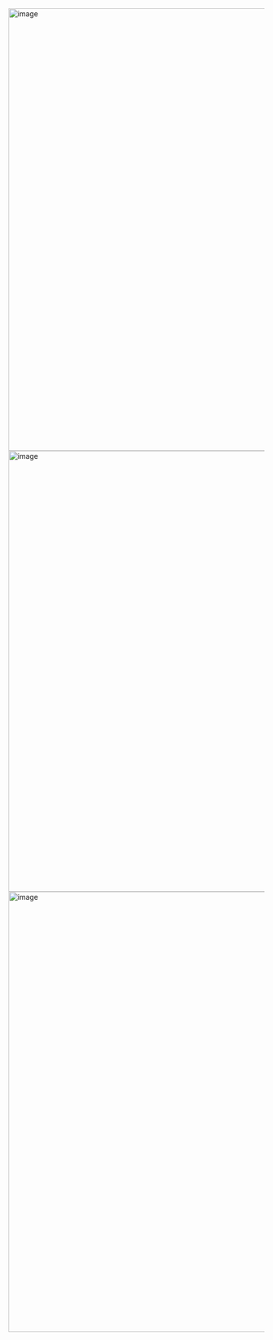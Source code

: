 <img width="1895" height="870" alt="image" src="https://github.com/user-attachments/assets/42e7381f-0d75-462a-9696-25646cc2647d" />
<img width="1901" height="867" alt="image" src="https://github.com/user-attachments/assets/dd3399b0-c587-443f-8d06-687766efeed5" />
<img width="1893" height="866" alt="image" src="https://github.com/user-attachments/assets/db2c0336-7a72-43fc-866c-3fec00031bed" />
